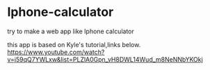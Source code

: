 # Iphone-calculator
try to make a web app like Iphone calculator

this app is based on Kyle's tutorial,links below.
https://www.youtube.com/watch?v=j59qQ7YWLxw&list=PLZlA0Gpn_vH8DWL14Wud_m8NeNNbYKOkj
